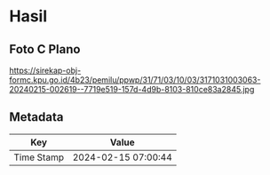 # Hasil

## Foto C Plano

https://sirekap-obj-formc.kpu.go.id/4b23/pemilu/ppwp/31/71/03/10/03/3171031003063-20240215-002619--7719e519-157d-4d9b-8103-810ce83a2845.jpg


## Metadata

| Key        | Value               |
| ---------- | ------------------- |
| Time Stamp | 2024-02-15 07:00:44 |



